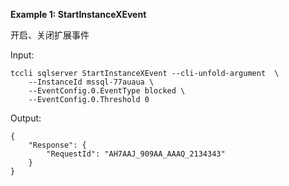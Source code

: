 **Example 1: StartInstanceXEvent**

 开启、关闭扩展事件

Input: 

```
tccli sqlserver StartInstanceXEvent --cli-unfold-argument  \
    --InstanceId mssql-77auaua \
    --EventConfig.0.EventType blocked \
    --EventConfig.0.Threshold 0
```

Output: 
```
{
    "Response": {
        "RequestId": "AH7AAJ_909AA_AAAQ_2134343"
    }
}
```

